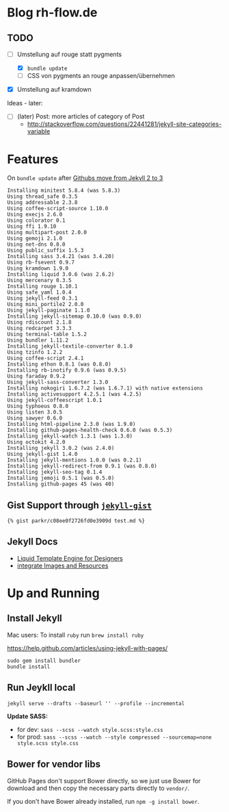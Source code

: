 # Blog rh-flow.de


## TODO

- [ ] Umstellung auf rouge statt pygments
  - [x] `bundle update`
  - [ ] CSS von pygments an rouge anpassen/übernehmen
- [x] Umstellung auf kramdown


Ideas - later:

- [ ] (later) Post: more articles of category of Post
  - http://stackoverflow.com/questions/22441281/jekyll-site-categories-variable


# Features

On `bundle update` after [Githubs move from Jekyll 2 to 3](https://github.com/blog/2100-github-pages-now-faster-and-simpler-with-jekyll-3-0)

```
Installing minitest 5.8.4 (was 5.8.3)
Using thread_safe 0.3.5
Using addressable 2.3.8
Using coffee-script-source 1.10.0
Using execjs 2.6.0
Using colorator 0.1
Using ffi 1.9.10
Using multipart-post 2.0.0
Using gemoji 2.1.0
Using net-dns 0.8.0
Using public_suffix 1.5.3
Installing sass 3.4.21 (was 3.4.20)
Using rb-fsevent 0.9.7
Using kramdown 1.9.0
Installing liquid 3.0.6 (was 2.6.2)
Using mercenary 0.3.5
Installing rouge 1.10.1
Using safe_yaml 1.0.4
Using jekyll-feed 0.3.1
Using mini_portile2 2.0.0
Using jekyll-paginate 1.1.0
Installing jekyll-sitemap 0.10.0 (was 0.9.0)
Using rdiscount 2.1.8
Using redcarpet 3.3.3
Using terminal-table 1.5.2
Using bundler 1.11.2
Installing jekyll-textile-converter 0.1.0
Using tzinfo 1.2.2
Using coffee-script 2.4.1
Installing ethon 0.8.1 (was 0.8.0)
Installing rb-inotify 0.9.6 (was 0.9.5)
Using faraday 0.9.2
Using jekyll-sass-converter 1.3.0
Installing nokogiri 1.6.7.2 (was 1.6.7.1) with native extensions
Installing activesupport 4.2.5.1 (was 4.2.5)
Using jekyll-coffeescript 1.0.1
Using typhoeus 0.8.0
Using listen 3.0.5
Using sawyer 0.6.0
Installing html-pipeline 2.3.0 (was 1.9.0)
Installing github-pages-health-check 0.6.0 (was 0.5.3)
Installing jekyll-watch 1.3.1 (was 1.3.0)
Using octokit 4.2.0
Installing jekyll 3.0.2 (was 2.4.0)
Using jekyll-gist 1.4.0
Installing jekyll-mentions 1.0.0 (was 0.2.1)
Installing jekyll-redirect-from 0.9.1 (was 0.8.0)
Installing jekyll-seo-tag 0.1.4
Installing jemoji 0.5.1 (was 0.5.0)
Installing github-pages 45 (was 40)
```


## Gist Support through [`jekyll-gist`](https://github.com/jekyll/jekyll-gist)

```
{% gist parkr/c08ee0f2726fd0e3909d test.md %}
```

## Jekyll Docs

- [Liquid Template Engine for Designers](https://github.com/Shopify/liquid/wiki/Liquid-for-Designers)
- [integrate Images and Resources](http://jekyllrb.com/docs/posts/#including-images-and-resources)


# Up and Running

## Install Jekyll

Mac users: To install `ruby` run `brew install ruby`

https://help.github.com/articles/using-jekyll-with-pages/

```
sudo gem install bundler
bundle install
```

## Run Jeykll local

```
jekyll serve --drafts --baseurl '' --profile --incremental
```

**Update SASS:**

- for dev: `sass --scss --watch style.scss:style.css`
- for prod: `sass --scss --watch --style compressed --sourcemap=none style.scss style.css`


## Bower for vendor libs

GitHub Pages don't support Bower directly, so we just use Bower for download and then copy the necessary parts directly to `vendor/`.

If you don't have Bower already installed, run `npm -g install bower`.
